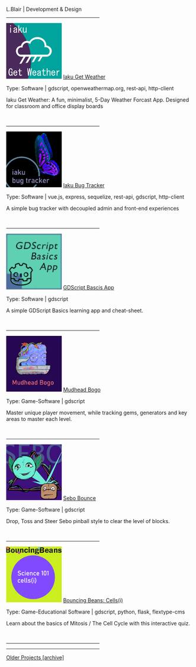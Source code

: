 L.Blair | Development &amp; Design
<HR WIDTH="50%" SIZE="3" NOSHADE>

<img src="images/icon_512.png" alt="" width="150px"/>
<a href="https://lenardblair.github.io/get_weather" target="_blank">Iaku Get Weather</a>
<p>Type: Software | gdscript, openweathermap.org, rest-api, http-client</p>
<p>Iaku Get Weather: A fun, minimalist, 5-Day Weather Forcast App. Designed for classroom and office display boards</p>

<br><HR WIDTH="50%" SIZE="3" NOSHADE>
  
<img src="images/bug_tracker_icon_512.png" alt="" width="150px"/>
<a href="https://github.com/lenardblair/iaku_bug_tracker" target="_blank">Iaku Bug Tracker</a>
<p>Type: Software | vue.js, express, sequelize, rest-api, gdscript, http-client</p>
<p>A simple bug tracker with decoupled admin and front-end experiences</p>

<br><HR WIDTH="50%" SIZE="3" NOSHADE>

<img src="images/logo.png" alt="" width="150px"/>
<a href="https://tools-and-projects.itch.io/gdscript-basics-app" target="_blank">GDScript Bascis App</a>
<p>Type: Software | gdscript</p>
<p>A simple GDScript Basics learning app and cheat-sheet.</p>

<br><HR WIDTH="50%" SIZE="3" NOSHADE>

<img src="images/bogo_ico_512.png" alt="" width="150px"/>
<a href="https://rustyraygun.github.io/mudhead_bogo.html" target="_blank">Mudhead Bogo</a>
<p>Type: Game-Software | gdscript</p>
<p>Master unique player movement, while tracking gems, generators and key areas to master each level.</p>

<br><HR WIDTH="50%" SIZE="3" NOSHADE>

<img src="images/sebo_banner_2.jpg" alt="" width="150px"/>
<a href="https://rustyraygun.github.io/sebo.html" target="_blank">Sebo Bounce</a>
<p>Type: Game-Software | gdscript</p>
<p>Drop, Toss and Steer Sebo pinball style to clear the level of blocks.</p>

<br><HR WIDTH="50%" SIZE="3" NOSHADE>

<img src="images/cells_icon_512png.png" alt="" width="150px"/>
<a href="https://github.com/lenardblair/bouncingbeans_cells_1" target="_blank">Bouncing Beans: Cells(i)</a>
<p>Type: Game-Educational Software | gdscript, python, flask, flextype-cms</p>
<p>Learn about the basics of Mitosis / The Cell Cycle with this interactive quiz.</p>

<br><HR WIDTH="50%" SIZE="3" NOSHADE>
<HR WIDTH="50%" SIZE="3" NOSHADE>
<a href="https://lenardblair.github.io/development_portfolio/index.html" alt="older-projects" target="_blank">Older Projects [archive]</a>


